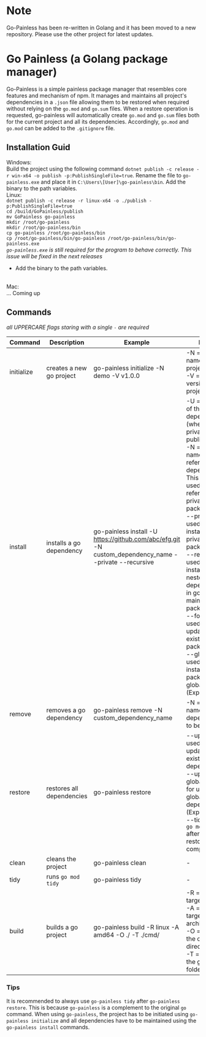 # Note
Go-Painless has been re-written in Golang and it has been moved to a new repository. Please use the other project for latest updates.

# Go Painless (a Golang package manager)
Go-Painless is a simple painless package manager that resembles core features and mechanism of npm. It manages and maintains all project's dependencies in a `.json` file allowing them to be restored when required without relying on the `go.mod` and `go.sum` files. When a restore operation is requested, go-painless will automatically create `go.mod` and `go.sum` files both for the current project and all its dependencies. Accordingly, `go.mod` and `go.mod` can be added to the `.gitignore` file. 

## Installation Guid
Windows: <br />
Build the project using the following command `dotnet publish -c release -r win-x64 -o publish -p:PublishSingleFile=true`. Rename the file to `go-painless.exe` and place it in `C:\Users\[User]\go-painless\bin`. Add the binary to the path variables.
<br />
Linux: <br />
`dotnet publish -c release -r linux-x64 -o ./publish -p:PublishSingleFile=true`
<br />
`cd /build/GoPainless/publish`
<br />
`mv GoPainless go-painless`
<br />
`mkdir /root/go-painless`
<br />
`mkdir /root/go-painless/bin`
<br />
`cp go-painless /root/go-painless/bin`
<br />
`cp /root/go-painless/bin/go-painless /root/go-painless/bin/go-painless.exe` 
<br />
*`go-painless.exe` is still required for the program to behave correctly. This issue will be fixed in the next releases*
<br />
* Add the binary to the path variables.
<br />
Mac: <br />
... Coming up

## Commands 

*all UPPERCARE flags staring with a single `-` are required*

|Command| Description  | Example | Notes |
|--|--|--|--|
| initialize | creates a new go project  | go-painless initialize -N demo -V v1.0.0| -N = the name of the project <br /> -V = the version of the project 
|install| installs a go dependency | go-painless install -U https://github.com/abc/efg.git -N custom_dependency_name --private --recursive | -U = the URL of the dependency (whether private or public) <br /> -N = the name used to reference the dependency. This name is used for referencing private packages.  <br />  --private = used for installing private packages <br /> --recursive = used for installing nested dependencies in go-painless maintained packages <br /> --force = used for force updating existing packages <br /> --global = used for installing packages globally (Experimental) 
| remove | removes a go dependency | go-painless remove -N custom_dependency_name | -N = the name of the dependency to be removed
| restore | restores all dependencies | go-painless restore | --update = used for updating existing dependency <br /> --update-global = used for updating global dependencies (Experimental) <br /> --tidy = runs `go mod tidy` after the restore has completed 
| clean | cleans the project | go-painless clean | -
| tidy | runs `go mod tidy` | go-painless tidy | - 
| build | builds a go project | go-painless build -R linux -A amd64 -O ./ -T ./cmd/ | -R = specifies target OS <br /> -A = specifies target architecture <br /> -O = specifies the output directory <br /> -T = specifies the go file or folder to build 

### Tips
It is recommended to always use `go-painless tidy` after `go-painless restore`.  This is because `go-painless` is a complement to the original `go` command. 
When using `go-painless`, the project has to be initiated using `go-painless initialize` and all dependencies have to be maintained using the `go-painless install` commands.

